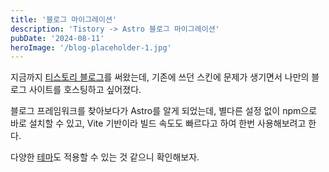 ```yaml
---
title: '블로그 마이그레이션'
description: 'Tistory -> Astro 블로그 마이그레이션'
pubDate: '2024-08-11'
heroImage: '/blog-placeholder-1.jpg'
---
```


지금까지 [티스토리 블로그](https://babyshark.tistory.com/)를 써왔는데, 기존에 쓰던 스킨에 문제가 생기면서 나만의 블로그 사이트를 호스팅하고 싶어졌다.

블로그 프레임워크를 찾아보다가 Astro를 알게 되었는데, 별다른 설정 없이 npm으로 바로 설치할 수 있고, Vite 기반이라 빌드 속도도 빠르다고 하여 한번 사용해보려고 한다.

다양한 [테마](https://astro.build/themes/)도 적용할 수 있는 것 같으니 확인해보자.